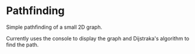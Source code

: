 Pathfinding
===========

Simple pathfinding of a small 2D graph.

Currently uses the console to display the graph and Dijstraka's algorithm to find the path.
